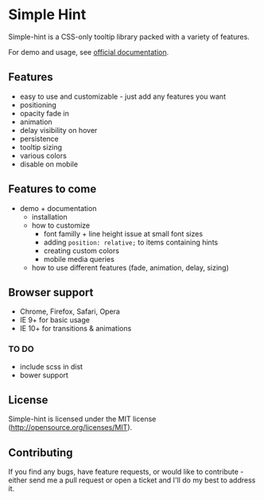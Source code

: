 Simple Hint
===========
Simple-hint is a CSS-only tooltip library packed with a variety of features. 

For demo and usage, see [official documentation](http://catc.github.io/simple-hint/).


## Features
- easy to use and customizable - just add any features you want
- positioning
- opacity fade in
- animation
- delay visibility on hover
- persistence
- tooltip sizing
- various colors
- disable on mobile


## Features to come
- demo + documentation
	* installation
	* how to customize
		- font familly + line height issue at small font sizes
		- adding `position: relative;` to items containing hints
		- creating custom colors
		- mobile media queries
	* how to use different features (fade, animation, delay, sizing)




## Browser support
- Chrome, Firefox, Safari, Opera
- IE 9+ for basic usage
- IE 10+ for transitions & animations

### TO DO
- include scss in dist
- bower support


## License
Simple-hint is licensed under the MIT license (http://opensource.org/licenses/MIT).

## Contributing
If you find any bugs, have feature requests, or would like to contribute - either send me a pull request or open a ticket and I'll do my best to address it.
